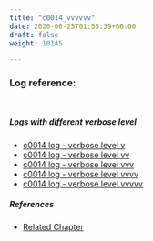 ```yaml
---
title: "c0014_vvvvvv"
date: 2020-06-25T01:55:39+66:00
draft: false
weight: 10145

---
```


### Log reference: <no value>

```
    
```

##### Logs with different verbose level
* [c0014 log - verbose level v](../../logs/c0014_v)
* [c0014 log - verbose level vv](../../logs/c0014_vv)
* [c0014 log - verbose level vvv](../../logs/c0014_vvv)
* [c0014 log - verbose level vvvv](../../logs/c0014_vvvv)
* [c0014 log - verbose level vvvvv](../../logs/c0014_vvvvv)

##### References
* [Related Chapter](../../vars/c0014)
